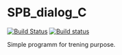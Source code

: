 # SPB_dialog_C
[![Build Status](https://travis-ci.org/Argentumbolo/SPB_dialog_C.svg)](https://travis-ci.org/Argentumbolo/SPB_dialog_C)
[![Build status](https://ci.appveyor.com/api/projects/status/mya4kgf0j5rckvmf?svg=true)](https://ci.appveyor.com/project/Argentumbolo/spb-dialog-c)

Simple programm for trening purpose.
